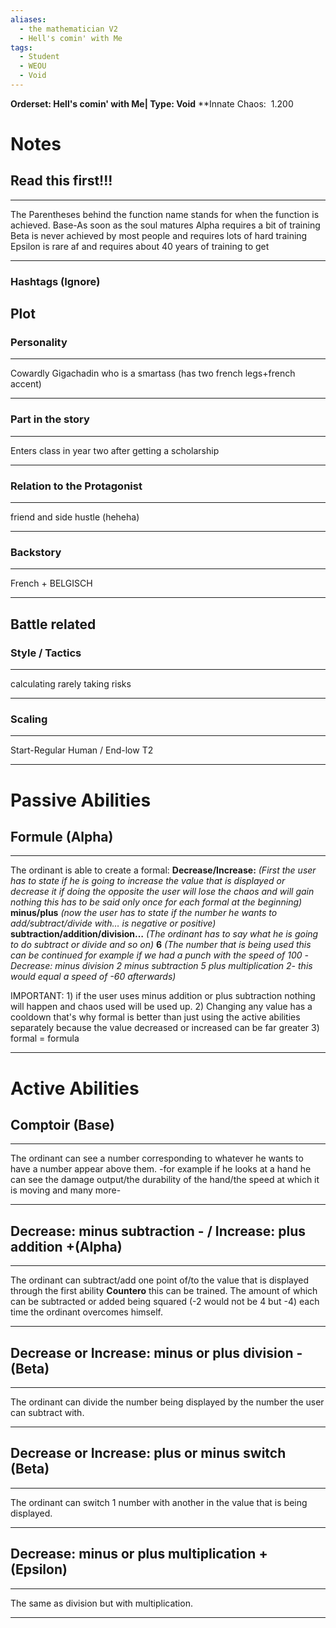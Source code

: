 ```yaml
---
aliases:
  - the mathematician V2
  - Hell's comin' with Me
tags:
  - Student
  - WEOU
  - Void
---
```

**Orderset: Hell's comin' with Me| Type: Void**
**Innate Chaos:  1.200

  

# Notes

## Read this first!!!
___
The Parentheses behind the function name stands for when the function is achieved.
Base-As soon as the soul matures
Alpha requires a bit of training 
Beta is never achieved by most people and requires lots of hard training
Epsilon is rare af and requires about 40 years of training to get
___

### Hashtags (Ignore)

  

  

## Plot

### Personality
___
Cowardly Gigachadin  who is a smartass (has two french legs+french accent)
___
### Part in the story
___
Enters class in year two after getting a scholarship 
___
### Relation to the Protagonist
___
friend and side hustle (heheha)
___
### Backstory
___
French + BELGISCH
___

  
## Battle related

### Style / Tactics
___
calculating rarely taking risks
___
### Scaling 
___
Start-Regular Human / End-low T2
___

# Passive Abilities

## Formule (Alpha)
___
The ordinant is able to create a formal: **Decrease/Increase:** *(First the user has to state if he is going to increase the value that is displayed or decrease it if doing the opposite the user will lose the chaos and will gain nothing this has to be said only once for each formal at the beginning)* **minus/plus** *(now the user has to state if the number he wants to add/subtract/divide with… is negative or positive)* **subtraction/addition/division…** *(The ordinant has to say what he is going to do subtract or divide and so on)* **6** *(The number that is being used this can be continued for example if we had a punch with the speed of 100 -Decrease: minus division 2 minus subtraction 5 plus multiplication 2- this would equal a speed of -60 afterwards)*

IMPORTANT: 
1)
if the user uses minus addition or plus subtraction nothing will happen and chaos used will be used up.
2)
Changing any value has a cooldown that's why formal is better than just using the active abilities separately because the value decreased or increased can be far greater 
3)
formal = formula
___

# Active Abilities

## Comptoir (Base)
___
The ordinant can see a number corresponding to whatever he wants to have a number appear above them.
-for example if he looks at a hand he can see the damage output/the durability of the hand/the speed at which it is moving and many more-
___

## Decrease: minus subtraction - / Increase: plus addition +(Alpha)
---
The ordinant can subtract/add one point of/to the value that is displayed through the first ability **Countero** this can be trained.
The amount of which can be subtracted or added being squared (-2 would not be 4 but -4) each time the ordinant overcomes himself.
___

## Decrease or Increase: minus or plus division - (Beta)
---
The ordinant can divide the number being displayed by the number the user can subtract with.
___
## Decrease or Increase: plus or minus switch (Beta)
---
The ordinant can switch 1 number with another in the value that is being displayed.
___
## Decrease: minus or plus multiplication + (Epsilon)
---
The same as division but with multiplication.
___
